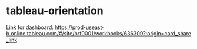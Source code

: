 # tableau-orientation

Link for dashboard: https://prod-useast-b.online.tableau.com/#/site/brf0001/workbooks/636309?:origin=card_share_link
